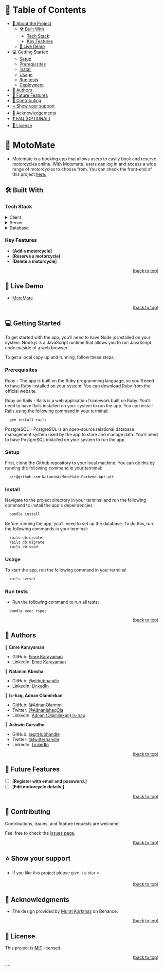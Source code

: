 <a name="readme-top"></a>

# 📗 Table of Contents

- [📖 About the Project](#about-project)
  - [🛠 Built With](#built-with)
    - [Tech Stack](#tech-stack)
    - [Key Features](#key-features)
  - [🚀 Live Demo](#live-demo)
- [💻 Getting Started](#getting-started)
  - [Setup](#setup)
  - [Prerequisites](#prerequisites)
  - [Install](#install)
  - [Usage](#usage)
  - [Run tests](#run-tests)
  - [Deployment](#triangular_flag_on_post-deployment)
- [👥 Authors](#authors)
- [🔭 Future Features](#future-features)
- [🤝 Contributing](#contributing)
- [⭐️ Show your support](#support)
- [🙏 Acknowledgements](#acknowledgements)
- [❓ FAQ (OPTIONAL)](#faq)
- [📝 License](#license)

# 📖 MotoMate <a name="about-project"></a>

- Motomate is a booking app that allows users to easily book and reserve motorcycles online. With Motomate, users can log in and access a wide range of motorcycles to choose from. You can check the front-end of this project [here.](https://github.com/NatanimA/MotoMate-Frontend)

## 🛠 Built With <a name="built-with"></a>

### Tech Stack <a name="tech-stack"></a>

<details>
  <summary>Client</summary>
  <ul>
    <li><a href="https://reactjs.org/">React.js</a></li>
  </ul>
</details>

<details>
  <summary>Server</summary>
  <ul>
    <li><a href="https://rubyonrails.org/">Ruby on Rails</a></li>
  </ul>
</details>

<details>
<summary>Database</summary>
  <ul>
    <li><a href="https://www.postgresql.org/">PostgreSQL</a></li>
  </ul>
</details>

### Key Features <a name="key-features"></a>

- **[Add a motorcycle]**
- **[Reserve a motorcycle]**
- **[Delete a motorcycle]**

<p align="right">(<a href="#readme-top">back to top</a>)</p>

## 🚀 Live Demo <a name="live-demo"></a>

- [MotoMate](https://motomate.netlify.app/)

<p align="right">(<a href="#readme-top">back to top</a>)</p>

## 💻 Getting Started <a name="getting-started"></a>

To get started with the app, you'll need to have Node.js installed on your system. Node.js is a JavaScript runtime that allows you to run JavaScript code outside of a web browser.

To get a local copy up and running, follow these steps.

### Prerequisites

Ruby - The app is built on the Ruby programming language, so you'll need to have Ruby installed on your system. You can download Ruby from the official website.

Ruby on Rails - Rails is a web application framework built on Ruby. You'll need to have Rails installed on your system to run the app. You can install Rails using the following command in your terminal:

```sh
  gem install rails
```

PostgreSQL - PostgreSQL is an open-source relational database management system used by the app to store and manage data. You'll need to have PostgreSQL installed on your system to run the app.

### Setup

First, clone the Github repository to your local machine. You can do this by running the following command in your terminal:

```sh
  git@github.com:NatanimA/MotoMate-Backend-Api.git
```

### Install

Navigate to the project directory in your terminal and run the following command to install the app's dependencies:

```sh
  bundle install
```

Before running the app, you'll need to set up the database. To do this, run the following commands in your terminal:

```sh
  rails db:create
  rails db:migrate
  rails db:seed
```

### Usage

To start the app, run the following command in your terminal:

```sh
  rails server
```

### Run tests

- Run the following command to run all tests:

```
  bundle exec rspec
```

<p align="right">(<a href="#readme-top">back to top</a>)</p>

## 👥 Authors <a name="authors"></a>

👤 **Emre Karayaman**

- GitHub: [Emre Karayaman](https://github.com/karayamanemre)
- LinkedIn: [Emre Karayaman](https://www.linkedin.com/in/emre-karayaman-a7b45b243/)

👤 **Natanim Abesha**

- GitHub: [@githubhandle](https://github.com/NatanimA)
- LinkedIn: [LinkedIn](https://linkedin.com/in/natanim-abesha-04a39823a)

👤 **Is-haq, Adnan Olamilekan**

- GitHub: [@AdnanOlarmmi](https://github.com/adnanolarmmi)
- Twitter: [@AdnanIshaqOla](https://twitter.com/@adnanishaqola)
- LinkedIn: [Adnan (Olamilekan) Is-haq ](https://www.linkedin.com/in/adnan-is-haq-olamilekan/)

👤 **Ashwin Carvalho**

- GitHub: [@gitHubhandle](https://github.com/AshwinCarvalho999)
- Twitter: [@twitterhandle](https://twitter.com)
- LinkedIn: [LinkedIn](https://www.linkedin.com/in/ashwin-carvalho-5426701b1/)

<p align="right">(<a href="#readme-top">back to top</a>)</p>

## 🔭 Future Features <a name="future-features"></a>

- [ ] **[Register with email and password.]**
- [ ] **[Edit motorcycle details.]**

<p align="right">(<a href="#readme-top">back to top</a>)</p>

## 🤝 Contributing <a name="contributing"></a>

Contributions, issues, and feature requests are welcome!

Feel free to check the [issues page](../../issues/).

<p align="right">(<a href="#readme-top">back to top</a>)</p>

## ⭐️ Show your support <a name="support"></a>

- If you like this project please give it a star ⭐️.

<p align="right">(<a href="#readme-top">back to top</a>)</p>

## 🙏 Acknowledgments <a name="acknowledgements"></a>

- The design provided by [Murat Korkmaz](https://www.behance.net/muratk) on Behance.

<p align="right">(<a href="#readme-top">back to top</a>)</p>

## 📝 License <a name="license"></a>

This project is [MIT](./LICENSE) licensed.

<p align="right">(<a href="#readme-top">back to top</a>)</p>
````
